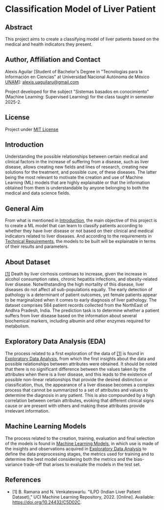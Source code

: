 # Classification Model of Liver Patient
## Abstract
This project aims to create a classifying model of liver patients based on the medical and health indicators they present.

## Author, Affiliation and Contact
Alexis Aguilar [Student of Bachelor's Degree in "Tecnologías para la Información en Ciencias" at Universidad Nacional Autónoma de México [UNAM](https://www.unam.mx/)]: alexis.uaguilaru@gmail.com

Project developed for the subject "Sistemas basados en conocimiento" (Machine Learning: Supervised Learning) for the class taught in semester 2025-2.

## License
Project under [MIT License](LICENSE)

## Introduction
Understanding the possible relationships between certain medical and clinical factors in the increase of suffering from a disease, such as liver disease, allows creating new fields and lines of research, creating new solutions for the treatment, and possible cure, of these diseases. The latter being the most relevant to motivate the creation and use of Machine Learning (ML) models that are highly explainable or that the information obtained from them is understandable by anyone belonging to both the medical and data science fields.

## General Aim 
From what is mentioned in [Introduction](#introduction), the main objective of this project is to create a ML model that can learn to classify patients according to whether they have liver disease or not based on their clinical and medical indicators related to liver diseases. And according to the requirements in [Technical Requirements](TechnicalRequirements.pdf), the models to be built will be explainable in terms of their results and parameters.

## About Dataset
[[1]](#references) Death by liver cirrhosis continues to increase, given the increase in alcohol consumption rates, chronic hepatitis infections, and obesity-related liver disease. Notwithstanding the high mortality of this disease, liver diseases do not affect all sub-populations equally. The early detection of pathology is a determinant of patient outcomes, yet female patients appear to be marginalized when it comes to early diagnosis of liver pathology. The dataset comprises 584 patient records collected from the NorthEast of Andhra Pradesh, India. The prediction task is to determine whether a patient suffers from liver disease based on the information about several biochemical markers, including albumin and other enzymes required for metabolism.

## Exploratory Data Analysis (EDA)
The process related to a first exploration of the data of [[1]](#references) is found in [Exploratory Data Analysis](./ExploratoryDataAnalysis/ExploratoryDataAnalysis.ipynb), from which the first insights about the data and possible relationships between attributes were obtained. It should be noted that there is no significant difference between the values taken by the attributes when there is a liver disease, and this leads to the existence of possible non-linear relationships that provide the desired distinction or classification, thus, the appearance of a liver disease becomes a complex process that cannot be summarized to a set of attributes and values to determine the diagnosis in any patient. This is also compounded by a high correlation between certain attributes, evoking that different clinical signs cause or are present with others and making these attributes provide irrelevant information.

## Machine Learning Models
The process related to the creation, training, evaluation and final selection of the models is found in [Machine Learning Models](./Models/MachineLearningModels.ipynb), in which use is made of the insights and observations acquired in [Exploratory Data Analysis](./ExploratoryDataAnalysis/ExploratoryDataAnalysis.ipynb) to define the data preprocessing stages, the metrics used for training and to determine the best model considering both the metrics and the bias-variance trade-off that arises to evaluate the models in the test set.

## References
* [1] B. Ramana and N. Venkateswarlu. "ILPD (Indian Liver Patient Dataset)," UCI Machine Learning Repository, 2022. [Online]. Available: https://doi.org/10.24432/C5D02C.